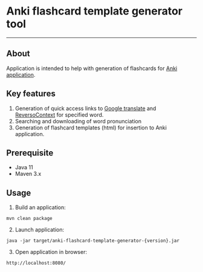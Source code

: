 # Anki flashcard template generator tool
___

## About
Application is intended to help with generation of flashcards for [Anki application](https://apps.ankiweb.net/).

## Key features
1. Generation of quick access links to [Google translate](http://translate.google.com/) and [ReversoContext](https://context.reverso.net/translation/english-russian/) for specified word.
2. Searching and downloading of word pronunciation 
3. Generation of flashcard templates (html) for insertion to Anki application.


## Prerequisite
- Java 11
- Maven 3.x

## Usage
1. Build an application:
```
mvn clean package
```

2. Launch application:
```
java -jar target/anki-flashcard-template-generator-{version}.jar
```

3. Open application in browser:
```
http://localhost:8080/
```